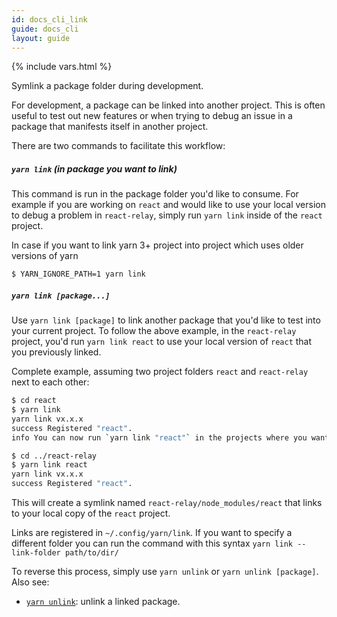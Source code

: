 ```yaml
---
id: docs_cli_link
guide: docs_cli
layout: guide
---
```


{% include vars.html %}

<p class="lead">Symlink a package folder during development.</p>

For development, a package can be linked into another project. This is often
useful to test out new features or when trying to debug an issue in a package
that manifests itself in another project.

There are two commands to facilitate this workflow:

##### `yarn link` (in package you want to link) <a class="toc" id="toc-yarn-link-in-package-you-want-to-link" href="#toc-yarn-link-in-package-you-want-to-link"></a>

This command is run in the package folder you'd like to consume. For example if you
are working on `react` and would like to use your local version to debug a
problem in `react-relay`, simply run `yarn link` inside of the `react` project.

In case if you want to link yarn 3+ project into project which uses older versions of yarn

```sh
$ YARN_IGNORE_PATH=1 yarn link
```

##### `yarn link [package...]`<a class="toc" id="toc-yarn-link-package" href="#toc-yarn-link-package"></a>

Use `yarn link [package]` to link another package that you'd like to test into
your current project. To follow the above example, in the `react-relay` project,
you'd run `yarn link react` to use your local version of `react` that you
previously linked.

Complete example, assuming two project folders `react` and `react-relay` next to each other:

```sh
$ cd react
$ yarn link
yarn link vx.x.x
success Registered "react".
info You can now run `yarn link "react"` in the projects where you want to use this module and it will be used instead.
```

```sh
$ cd ../react-relay
$ yarn link react
yarn link vx.x.x
success Registered "react".
```

This will create a symlink named `react-relay/node_modules/react` that links to
your local copy of the `react` project.

Links are registered in `~/.config/yarn/link`. If you want to specify a different folder you can run the command with this syntax `yarn link --link-folder path/to/dir/`

To reverse this process, simply use `yarn unlink` or `yarn unlink [package]`. Also see:

- [`yarn unlink`]({{url_base}}/docs/cli/unlink): unlink a linked package.
